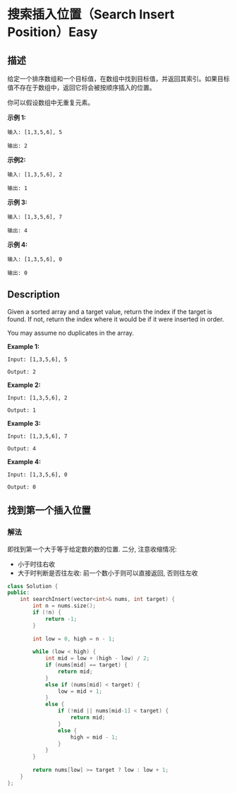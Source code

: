 # 搜索插入位置（Search Insert Position）Easy
## 描述
给定一个排序数组和一个目标值，在数组中找到目标值，并返回其索引。如果目标值不存在于数组中，返回它将会被按顺序插入的位置。

你可以假设数组中无重复元素。

**示例 1:**
```
输入: [1,3,5,6], 5

输出: 2
```


**示例2:**
```
输入: [1,3,5,6], 2

输出: 1

```

**示例 3:**
```
输入: [1,3,5,6], 7

输出: 4

```

**示例 4:**
```
输入: [1,3,5,6], 0

输出: 0
```

## Description
Given a sorted array and a target value, return the index if the target is found. If not, return the index where it would be if it were inserted in order.

You may assume no duplicates in the array.

**Example 1:**
```
Input: [1,3,5,6], 5

Output: 2
```

**Example 2:**
```
Input: [1,3,5,6], 2

Output: 1
```


**Example 3:**
```
Input: [1,3,5,6], 7

Output: 4
```


**Example 4:**
```
Input: [1,3,5,6], 0

Output: 0
```



## 找到第一个插入位置
### 解法
即找到第一个大于等于给定数的数的位置. 二分, 注意收缩情况:
- 小于时往右收
- 大于时判断是否往左收: 前一个数小于则可以直接返回, 否则往左收
```c++
class Solution {
public:
    int searchInsert(vector<int>& nums, int target) {
        int n = nums.size();
        if (!n) {
            return -1;
        }
        
        int low = 0, high = n - 1;
        
        while (low < high) {
            int mid = low + (high - low) / 2;
            if (nums[mid] == target) {
                return mid;
            }
            else if (nums[mid] < target) {
                low = mid + 1;
            }
            else {
                if (!mid || nums[mid-1] < target) {
                    return mid;
                }
                else {
                    high = mid - 1;
                }
            }
        }
        
        return nums[low] >= target ? low : low + 1;
    }
};
```

